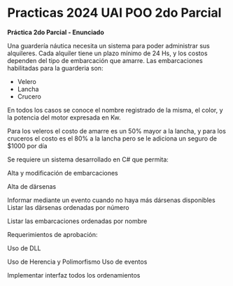 # Practicas 2024 UAI POO 2do Parcial

**Práctica 2do Parcial - Enunciado**

Una guardería náutica necesita un sistema para poder administrar sus alquileres. Cada alquiler tiene un plazo mínimo de 24 Hs, y los costos dependen del tipo de embarcación que amarre. Las embarcaciones habilitadas para la guarderia son:
* Velero
* Lancha
* Crucero

En todos los casos se conoce el nombre registrado de la misma, el color, y la potencia del motor expresada en Kw.

Para los veleros el costo de amarre es un 50% mayor a la lancha, y para los cruceros el costo es el 80% a la lancha pero se le adiciona un seguro de $1000 por día

Se requiere un sistema desarrollado en C# que permita:

Alta y modificación de embarcaciones

Alta de därsenas

Informar mediante un evento cuando no haya más dársenas disponibles 
Listar las därsenas ordenadas por número

Listar las embarcaciones ordenadas por nombre

Requerimientos de aprobación:

Uso de DLL

Uso de Herencia y Polimorfismo Uso de eventos

Implementar interfaz todos los ordenamientos
